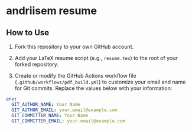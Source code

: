 # andriisem resume

## How to Use

1. Fork this repository to your own GitHub account.

2. Add your LaTeX resume script (e.g., `resume.tex`) to the root of your forked repository.

3. Create or modify the GitHub Actions workflow file (`.github/workflows/pdf_build.yml`) to customize your email and name for Git commits. Replace the values below with your information:
```yaml
env:
  GIT_AUTHOR_NAME: Your Name
  GIT_AUTHOR_EMAIL: your.email@example.com
  GIT_COMMITTER_NAME: Your Name
  GIT_COMMITTER_EMAIL: your.email@example.com
